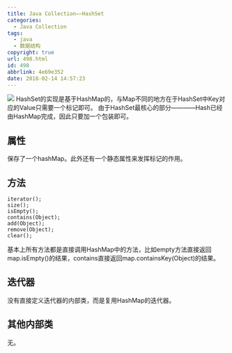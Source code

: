 ```yaml
---
title: Java Collection——HashSet
categories:
  - Java Collection
tags:
  - java
  - 数据结构
copyright: true
url: 498.html
id: 498
abbrlink: 4e69e352
date: 2018-02-14 14:57:23
---
```


![](https://kherrisanbucketone.oss-cn-shanghai.aliyuncs.com/Snipaste_2018-02-16_15-13-28.jpg) HashSet的实现是基于HashMap的，与Map不同的地方在于HashSet中Key对应的Value只需要一个标记即可。 由于HashSet最核心的部分————Hash已经由HashMap完成，因此只要加一个包装即可。

<!-- more -->

属性
--

保存了一个hashMap。此外还有一个静态属性来发挥标记的作用。

方法
--

```null
iterator();
size();
isEmpty();
contains(Object);
add(Object);
remove(Object);
clear();

```

基本上所有方法都是直接调用HashMap中的方法，比如empty方法直接返回map.isEmpty()的结果，contains直接返回map.containsKey(Object)的结果。

迭代器
---

没有直接定义迭代器的内部类，而是复用HashMap的迭代器。

其他内部类
-----

无。